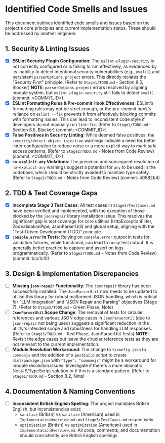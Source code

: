 # Identified Code Smells and Issues

This document outlines identified code smells and issues based on the project's core principles and current implementation status. These should be addressed by another engineer.

## 1. Security & Linting Issues

- [x] **ESLint Security Plugin Configuration**: The `eslint-plugin-security` is not correctly configured or is failing to run effectively, as evidenced by its inability to detect intentional security vulnerabilities (e.g., `eval()`) and persistent `parserOptions.project` errors. This directly violates the "Security First" principle. (Refer to `Stage1/TODO.md` - Section 8.5, Blocker) **NOTE**: `parserOptions.project` errors resolved by aligning module system, but `eslint-plugin-security` still fails to detect `eval()`. (commit: <COMMIT_ID>)
- [x] **ESLint Formatting Rules & Pre-commit Hook Effectiveness**: ESLint's formatting rules may not be strict enough, or the pre-commit hook's reliance on `eslint --fix` prevents it from effectively _blocking_ commits with formatting issues. This can lead to inconsistent code style if developers do not manually run `lint:fix`. (Refer to `Stage1/TODO.md` - Section 8.5, Blocker) (commit: <COMMIT_ID>)
- [x] **False Positives in Security Linting**: While deemed false positives, the `security/detect-object-injection` warnings indicate a need for better linter configuration to reduce noise or a more explicit way to mark safe access patterns. (Refer to `Stage2/TODO.md` - Notes from Code Review) (commit: <COMMIT_ID>)
- [x] **`no-explicit-any` Violations**: The presence and subsequent resolution of `no-explicit-any` warnings suggest a potential for `any` to be used in the codebase, which should be strictly avoided to maintain type safety. (Refer to `Stage2/TODO.md` - Notes from Code Review) (commit: 40582b4)

## 2. TDD & Test Coverage Gaps

- [x] **Incomplete Stage 3 Test Cases**: All test cases in `Stage3/TestCases.md` have been verified and implemented, with the exception of those blocked by the `jsonrepair` library installation issue. This resolves the significant gap in test coverage for core utilities (HttpExceptionFilter, ZodValidationPipe, JsonParserUtil) and global setup, aligning with the "Test-Driven Development (TDD)" principle.
- [x] **`console.error` in Tests**: Relying on `console.error` output in tests for validation failures, while functional, can lead to noisy test output. It is generally better practice to capture and assert on logs programmatically. (Refer to `Stage2/TODO.md` - Notes from Code Review) (commit: bcc1c10)

## 3. Design & Implementation Discrepancies

- [ ] **Missing `json-repair` Functionality**: The `jsonrepair` library has been successfully installed. The `JsonParserUtil` now needs to be updated to utilise this library for robust malformed JSON handling, which is critical for "LLM Integration" and "JSON Repair and Parsing" objectives (Stage 7). (Refer to `Stage3/TODO.md` - Green Phase, Note)
- [ ] **`JsonParserUtil` Scope Change**: The removal of tests for circular references and various JSON edge cases in `JsonParserUtil` (due to `json-repair` not being used) suggests a significant reduction in the utility's intended scope and robustness for handling LLM responses. (Refer to `Stage3/TODO.md` - Red Phase, JsonParserUtil Tests) **NOTE**: Revisit the edge cases but leave the ciruclar reference tests as they are not relevant to the current implementation.
- [ ] **Module Resolution Workaround**: The change to `tsconfig.json` to `commonjs` and the addition of a `postbuild` script to create `dist/package.json` with `"type": "commonjs"` might be a workaround for module resolution issues. Investigate if there's a more idiomatic NestJS/TypeScript solution or if this is a standard pattern. (Refer to `Stage1/TODO.md` - Section 8.2, Note)

## 4. Documentation & Naming Conventions

- [ ] **Inconsistent British English Spelling**: The project mandates British English, but inconsistencies exist:
  - `sanitise` (British) vs `sanitize` (American) used in `ImplementationOverview.md` and `Stage3/TestCases.md` respectively.
  - `optimisation` (British) vs `optimization` (American) used in `ImplementationOverview.md`.
    All code, comments, and documentation should consistently use British English spellings.
